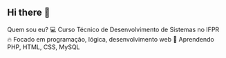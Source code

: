## Hi there 👋

<!--
**gabriel0als/gabriel0als** is a ✨ _special_ ✨ repository because its `README.md` (this file) appears on your GitHub profile.

Here are some ideas to get you started:

- 🔭 I’m currently working on ...
- 🌱 I’m currently learning ...
- 👯 I’m looking to collaborate on ...
- 🤔 I’m looking for help with ...
- 💬 Ask me about ...
- 📫 How to reach me: ...
- 😄 Pronouns: ...
- ⚡ Fun fact: ...
-->

Quem sou eu? 
💻 Curso Técnico de Desenvolvimento de Sistemas no IFPR 
🔥 Focado em programação, lógica, desenvolvimento web 
🚀 Aprendendo PHP, HTML, CSS, MySQL
